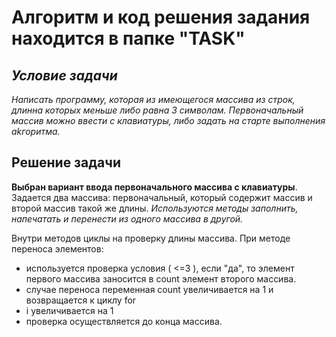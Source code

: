 # Алгоритм и код решения задания находится в папке "TASK" #



## *Условие задачи* ##

*Написать программу, которая из имеющегося массива из строк, длинна которых меньше либо равна 3 символам. Первоначальный массив можно ввести с клавиатуры, либо задать на старте выполнения аkгоритма.*

## Решение задачи ##

**Выбран вариант ввода первоначального массива с клавиатуры**. 
Задается два массива: первоначальный, который содержит массив и второй массив такой же длины. *Используются методы заполнить, напечатать и перенести из одного массива в другой.*

Внутри методов циклы на проверку длины массива. При методе переноса элементов:
+ используется проверка условия ( <=3 ), если "да", то элемент первого массива заносится в count элемент второго массива. 
+ случае переноса  переменная count увеличивается на 1 и возвращается к циклу for 
+ i увеличивается на 1 
+ проверка осуществляется до конца массива.
